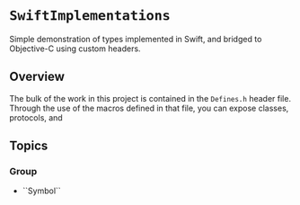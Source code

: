 # ``SwiftImplementations``

Simple demonstration of types implemented in Swift, and bridged to Objective-C
using custom headers.

## Overview

The bulk of the work in this project is contained in the `Defines.h` header
file. Through the use of the macros defined in that file, you can expose
classes, protocols, and 

## Topics

### <!--@START_MENU_TOKEN@-->Group<!--@END_MENU_TOKEN@-->

- <!--@START_MENU_TOKEN@-->``Symbol``<!--@END_MENU_TOKEN@-->
